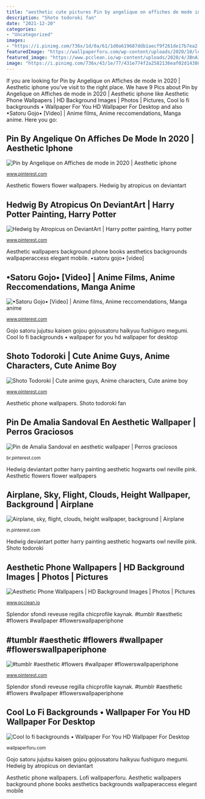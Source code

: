 ```yaml
---
title: "aesthetic cute pictures Pin by angelique on affiches de mode in 2020"
description: "Shoto todoroki fan"
date: "2021-12-20"
categories:
- "Uncategorized"
images:
- "https://i.pinimg.com/736x/1d/0a/61/1d0a619687ddb1aecf9f261de17b7ea2.jpg"
featuredImage: "https://wallpaperforu.com/wp-content/uploads/2020/10/lofi-anime-wallpaper-20101715493841800x1200.jpg"
featured_image: "https://www.pcclean.io/wp-content/uploads/2020/4/JBnA3m.jpg"
image: "https://i.pinimg.com/736x/43/1e/77/431e774f2a2582136eaf02d14388e11a.jpg"
---
```


If you are looking for Pin by Angelique on Affiches de mode in 2020 | Aesthetic iphone you've visit to the right place. We have 9 Pics about Pin by Angelique on Affiches de mode in 2020 | Aesthetic iphone like Aesthetic Phone Wallpapers | HD Background Images | Photos | Pictures, Cool lo fi backgrounds • Wallpaper For You HD Wallpaper For Desktop and also •Satoru Gojo• [Video] | Anime films, Anime reccomendations, Manga anime. Here you go:

## Pin By Angelique On Affiches De Mode In 2020 | Aesthetic Iphone

![Pin by Angelique on Affiches de mode in 2020 | Aesthetic iphone](https://i.pinimg.com/736x/1f/6e/02/1f6e027ef4580c2763b1bd54a21621c1.jpg "Hedwig deviantart potter harry painting aesthetic hogwarts owl neville pink")

<small>www.pinterest.com</small>

Aesthetic flowers flower wallpapers. Hedwig by atropicus on deviantart

## Hedwig By Atropicus On DeviantArt | Harry Potter Painting, Harry Potter

![Hedwig by Atropicus on DeviantArt | Harry potter painting, Harry potter](https://i.pinimg.com/736x/ed/be/42/edbe423c385bd5d680be4a9182e08fb1.jpg "Cool lo fi backgrounds • wallpaper for you hd wallpaper for desktop")

<small>www.pinterest.com</small>

Aesthetic wallpapers background phone books aesthetics backgrounds wallpaperaccess elegant mobile. •satoru gojo• [video]

## •Satoru Gojo• [Video] | Anime Films, Anime Reccomendations, Manga Anime

![•Satoru Gojo• [Video] | Anime films, Anime reccomendations, Manga anime](https://i.pinimg.com/736x/1d/0a/61/1d0a619687ddb1aecf9f261de17b7ea2.jpg "Cool lo fi backgrounds • wallpaper for you hd wallpaper for desktop")

<small>www.pinterest.com</small>

Gojo satoru jujutsu kaisen gojou gojousatoru haikyuu fushiguro megumi. Cool lo fi backgrounds • wallpaper for you hd wallpaper for desktop

## Shoto Todoroki | Cute Anime Guys, Anime Characters, Cute Anime Boy

![Shoto Todoroki | Cute anime guys, Anime characters, Cute anime boy](https://i.pinimg.com/736x/61/ed/68/61ed6873ed1dc40108b1584d890a7428.jpg "Aesthetic flowers flower wallpapers")

<small>www.pinterest.com</small>

Aesthetic phone wallpapers. Shoto todoroki fan

## Pin De Amalia Sandoval En Aesthetic Wallpaper | Perros Graciosos

![Pin de Amalia Sandoval en aesthetic wallpaper | Perros graciosos](https://i.pinimg.com/736x/43/1e/77/431e774f2a2582136eaf02d14388e11a.jpg "Shoto todoroki fan")

<small>br.pinterest.com</small>

Hedwig deviantart potter harry painting aesthetic hogwarts owl neville pink. Aesthetic flowers flower wallpapers

## Airplane, Sky, Flight, Clouds, Height Wallpaper, Background | Airplane

![Airplane, sky, flight, clouds, height wallpaper, background | Airplane](https://i.pinimg.com/736x/90/65/d1/9065d1e61381c51ac6db65c5b04ea3ff.jpg "Hedwig deviantart potter harry painting aesthetic hogwarts owl neville pink")

<small>in.pinterest.com</small>

Hedwig deviantart potter harry painting aesthetic hogwarts owl neville pink. Shoto todoroki

## Aesthetic Phone Wallpapers | HD Background Images | Photos | Pictures

![Aesthetic Phone Wallpapers | HD Background Images | Photos | Pictures](https://www.pcclean.io/wp-content/uploads/2020/4/JBnA3m.jpg "Lofi wallpaperforu")

<small>www.pcclean.io</small>

Splendor sfondi reveuse regilla chicprofile kaynak. #tumblr #aesthetic #flowers #wallpaper #flowerswallpaperiphone

## #tumblr #aesthetic #flowers #wallpaper #flowerswallpaperiphone

![#tumblr #aesthetic #flowers #wallpaper #flowerswallpaperiphone](https://i.pinimg.com/736x/ab/d2/a5/abd2a53749b0b95dbead9618ba7f1438.jpg "•satoru gojo• [video]")

<small>www.pinterest.com</small>

Splendor sfondi reveuse regilla chicprofile kaynak. #tumblr #aesthetic #flowers #wallpaper #flowerswallpaperiphone

## Cool Lo Fi Backgrounds • Wallpaper For You HD Wallpaper For Desktop

![Cool lo fi backgrounds • Wallpaper For You HD Wallpaper For Desktop](https://wallpaperforu.com/wp-content/uploads/2020/10/lofi-anime-wallpaper-20101715493841800x1200.jpg "•satoru gojo• [video]")

<small>wallpaperforu.com</small>

Gojo satoru jujutsu kaisen gojou gojousatoru haikyuu fushiguro megumi. Hedwig by atropicus on deviantart

Aesthetic phone wallpapers. Lofi wallpaperforu. Aesthetic wallpapers background phone books aesthetics backgrounds wallpaperaccess elegant mobile
